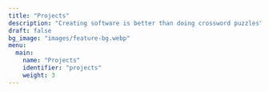 ```yaml
---
title: "Projects"
description: "Creating software is better than doing crossword puzzles"
draft: false
bg_image: "images/feature-bg.webp"
menu:
  main:
    name: "Projects"
    identifier: "projects"
    weight: 3
---
```

